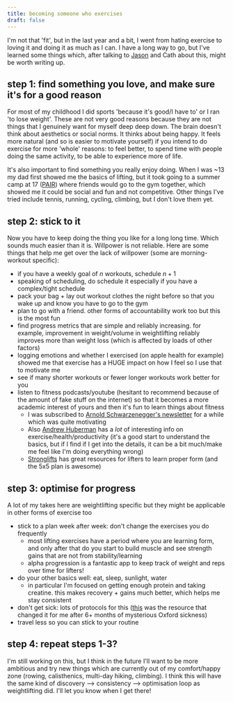 ```yaml
---
title: becoming someone who exercises
draft: false
---
```


I'm not that 'fit', but in the last year and a bit, I went from hating exercise to loving it and doing it as much as I can. I have a long way to go, but I've learned some things which, after talking to [Jason](https://jasonhausenloy.com/) and Cath about this, might be worth writing up.
## step 1: find something you love, and make sure it's for a good reason
For most of my childhood I did sports 'because it's good/I have to' or I ran 'to lose weight'. These are not very good reasons because they are not things that I genuinely want for myself deep deep down. The brain doesn't think about aesthetics or social norms. It thinks about being happy. It feels more natural (and so is easier to motivate yourself) if you intend to do exercise for more 'whole' reasons: to feel better, to spend time with people doing the same activity, to be able to experience more of life. 

It's also important to find something you really enjoy doing. When I was ~13 my dad first showed me the basics of lifting, but it took going to a summer camp at 17 ([PAIR](https://pair.camp/)) where friends would go to the gym together, which showed me it could be social and fun and not competitive. Other things I've tried include tennis, running, cycling, climbing, but I don't love them yet. 
## step 2: stick to it
Now you have to keep doing the thing you like for a long long time. Which sounds much easier than it is. Willpower is not reliable. Here are some things that help me get over the lack of willpower (some are morning-workout specific): 
- if you have a weekly goal of $n$ workouts, schedule $n+1$
- speaking of scheduling, do schedule it especially if you have a complex/tight schedule
- pack your bag + lay out workout clothes the night before so that you wake up and know you have to go to the gym
- plan to go with a friend. other forms of accountability work too but this is the most fun
- find progress metrics that are simple and reliably increasing. for example, improvement in weight/volume in weightlifting reliably improves more than weight loss (which is affected by loads of other factors)
- logging emotions and whether I exercised (on apple health for example) showed me that exercise has a HUGE impact on how I feel so I use that to motivate me
- see if many shorter workouts or fewer longer workouts work better for you
- listen to fitness podcasts/youtube (hesitant to recommend because of the amount of fake stuff on the internet) so that it becomes a more academic interest of yours and then it's fun to learn things about fitness
	- I was subscribed to [Arnold Schwarzenegger's newsletter](https://arnoldspumpclub.com/blogs/newsletter) for a while which was quite motivating
	- Also [Andrew Huberman](https://www.hubermanlab.com/) has a _lot_ of interesting info on exercise/health/productivity (it's a good start to understand the basics, but if I find if I get into the details, it can be a bit much/make me feel like I'm doing everything wrong)
	- [Stronglifts](https://stronglifts.com/) has great resources for lifters to learn proper form (and the 5x5 plan is awesome)
## step 3: optimise for progress
A lot of my takes here are weightlifting specific but they might be applicable in other forms of exercise too
- stick to a plan week after week: don't change the exercises you do frequently
	- most lifting exercises have a period where you are learning form, and only after that do you start to build muscle and see strength gains that are not from stability/learning
	- alpha progression is a fantastic app to keep track of weight and reps over time for lifters!
- do your other basics well: eat, sleep, sunlight, water
	- in particular I'm focused on getting enough protein and taking creatine. this makes recovery + gains much better, which helps me stay consistent
- don't get sick: lots of protocols for this ([this](https://www.hubermanlab.com/episode/how-to-prevent-treat-colds-flu) was the resource that changed it for me after 6+ months of mysterious Oxford sickness)
- travel less so you can stick to your routine
## step 4: repeat steps 1-3? 
I'm still working on this, but I think in the future I'll want to be more ambitious and try new things which are currently out of my comfort/happy zone (rowing, calisthenics, multi-day hiking, climbing). I think this will have the same kind of discovery --> consistency --> optimisation loop as weightlifting did. I'll let you know when I get there!
